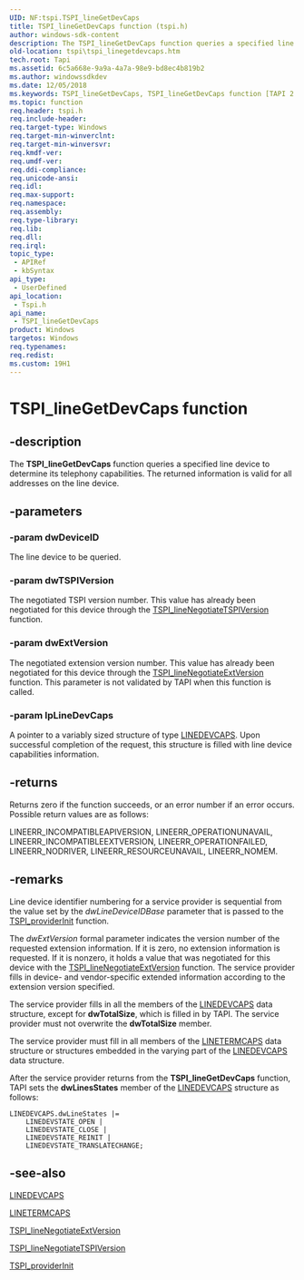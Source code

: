 ```yaml
---
UID: NF:tspi.TSPI_lineGetDevCaps
title: TSPI_lineGetDevCaps function (tspi.h)
author: windows-sdk-content
description: The TSPI_lineGetDevCaps function queries a specified line device to determine its telephony capabilities. The returned information is valid for all addresses on the line device.
old-location: tspi\tspi_linegetdevcaps.htm
tech.root: Tapi
ms.assetid: 6c5a668e-9a9a-4a7a-98e9-bd8ec4b819b2
ms.author: windowssdkdev
ms.date: 12/05/2018
ms.keywords: TSPI_lineGetDevCaps, TSPI_lineGetDevCaps function [TAPI 2.2], _tspi_tspi_linegetdevcaps, tspi.tspi_linegetdevcaps, tspi/TSPI_lineGetDevCaps
ms.topic: function
req.header: tspi.h
req.include-header: 
req.target-type: Windows
req.target-min-winverclnt: 
req.target-min-winversvr: 
req.kmdf-ver: 
req.umdf-ver: 
req.ddi-compliance: 
req.unicode-ansi: 
req.idl: 
req.max-support: 
req.namespace: 
req.assembly: 
req.type-library: 
req.lib: 
req.dll: 
req.irql: 
topic_type:
 - APIRef
 - kbSyntax
api_type:
 - UserDefined
api_location:
 - Tspi.h
api_name:
 - TSPI_lineGetDevCaps
product: Windows
targetos: Windows
req.typenames: 
req.redist: 
ms.custom: 19H1
---
```


# TSPI_lineGetDevCaps function


## -description


The 
<b>TSPI_lineGetDevCaps</b> function queries a specified line device to determine its telephony capabilities. The returned information is valid for all addresses on the line device.


## -parameters




### -param dwDeviceID

The line device to be queried.


### -param dwTSPIVersion

The negotiated TSPI version number. This value has already been negotiated for this device through the 
<a href="https://docs.microsoft.com/windows/desktop/api/tspi/nf-tspi-tspi_linenegotiatetspiversion">TSPI_lineNegotiateTSPIVersion</a> function.


### -param dwExtVersion

The negotiated extension version number. This value has already been negotiated for this device through the 
<a href="https://docs.microsoft.com/windows/desktop/api/tspi/nf-tspi-tspi_linenegotiateextversion">TSPI_lineNegotiateExtVersion</a> function. This parameter is not validated by TAPI when this function is called.


### -param lpLineDevCaps

A pointer to a variably sized structure of type 
<a href="https://docs.microsoft.com/windows/desktop/api/tapi/ns-tapi-linedevcaps_tag">LINEDEVCAPS</a>. Upon successful completion of the request, this structure is filled with line device capabilities information.


## -returns



Returns zero if the function succeeds, or an error number if an error occurs. Possible return values are as follows:

LINEERR_INCOMPATIBLEAPIVERSION, LINEERR_OPERATIONUNAVAIL, LINEERR_INCOMPATIBLEEXTVERSION, LINEERR_OPERATIONFAILED, LINEERR_NODRIVER, LINEERR_RESOURCEUNAVAIL, LINEERR_NOMEM.




## -remarks



Line device identifier numbering for a service provider is sequential from the value set by the <i>dwLineDeviceIDBase</i> parameter that is passed to the 
<a href="https://docs.microsoft.com/windows/desktop/api/tspi/nf-tspi-tspi_providerinit">TSPI_providerInit</a> function.

The <i>dwExtVersion</i> formal parameter indicates the version number of the requested extension information. If it is zero, no extension information is requested. If it is nonzero, it holds a value that was negotiated for this device with the 
<a href="https://docs.microsoft.com/windows/desktop/api/tspi/nf-tspi-tspi_linenegotiateextversion">TSPI_lineNegotiateExtVersion</a> function. The service provider fills in device- and vendor-specific extended information according to the extension version specified.

The service provider fills in all the members of the 
<a href="https://docs.microsoft.com/windows/desktop/api/tapi/ns-tapi-linedevcaps_tag">LINEDEVCAPS</a> data structure, except for <b>dwTotalSize</b>, which is filled in by TAPI. The service provider must not overwrite the <b>dwTotalSize</b> member.

The service provider must fill in all members of the 
<a href="https://docs.microsoft.com/windows/desktop/api/tapi/ns-tapi-linetermcaps_tag">LINETERMCAPS</a> data structure or structures embedded in the varying part of the 
<a href="https://docs.microsoft.com/windows/desktop/api/tapi/ns-tapi-linedevcaps_tag">LINEDEVCAPS</a> data structure.

After the service provider returns from the 
<b>TSPI_lineGetDevCaps</b> function, TAPI sets the <b>dwLinesStates</b> member of the 
<a href="https://docs.microsoft.com/windows/desktop/api/tapi/ns-tapi-linedevcaps_tag">LINEDEVCAPS</a> structure as follows:

<pre class="syntax" xml:space="preserve"><code>LINEDEVCAPS.dwLineStates |=
    LINEDEVSTATE_OPEN |
    LINEDEVSTATE_CLOSE |
    LINEDEVSTATE_REINIT |
    LINEDEVSTATE_TRANSLATECHANGE;</code></pre>



## -see-also




<a href="https://docs.microsoft.com/windows/desktop/api/tapi/ns-tapi-linedevcaps_tag">LINEDEVCAPS</a>



<a href="https://docs.microsoft.com/windows/desktop/api/tapi/ns-tapi-linetermcaps_tag">LINETERMCAPS</a>



<a href="https://docs.microsoft.com/windows/desktop/api/tspi/nf-tspi-tspi_linenegotiateextversion">TSPI_lineNegotiateExtVersion</a>



<a href="https://docs.microsoft.com/windows/desktop/api/tspi/nf-tspi-tspi_linenegotiatetspiversion">TSPI_lineNegotiateTSPIVersion</a>



<a href="https://docs.microsoft.com/windows/desktop/api/tspi/nf-tspi-tspi_providerinit">TSPI_providerInit</a>
 

 

